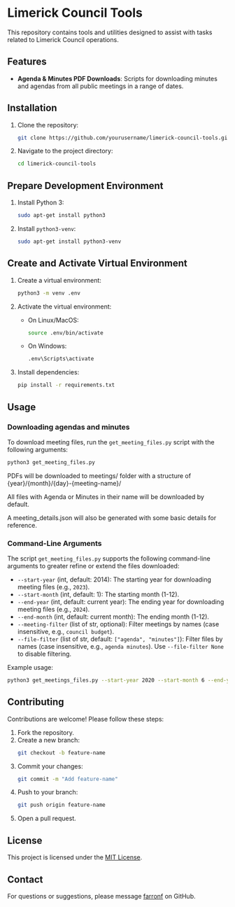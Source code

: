 # Limerick Council Tools

This repository contains tools and utilities designed to assist with tasks related to Limerick Council operations.

## Features

- **Agenda & Minutes PDF Downloads**: Scripts for downloading minutes and agendas from all public meetings in a range of dates.

## Installation

1. Clone the repository:
    ```bash
    git clone https://github.com/yourusername/limerick-council-tools.git
    ```
2. Navigate to the project directory:
    ```bash
    cd limerick-council-tools
    ```

## Prepare Development Environment

1. Install Python 3:
    ```bash
    sudo apt-get install python3
    ```

2. Install `python3-venv`:
    ```bash
    sudo apt-get install python3-venv
    ```

## Create and Activate Virtual Environment

1. Create a virtual environment:
    ```bash
    python3 -m venv .env
    ```

2. Activate the virtual environment:
    - On Linux/MacOS:
        ```bash
        source .env/bin/activate
        ```
    - On Windows:
        ```bash
        .env\Scripts\activate
        ```

3. Install dependencies:
    ```bash
    pip install -r requirements.txt
    ```

## Usage
### Downloading agendas and minutes

To download meeting files, run the `get_meeting_files.py` script with the following arguments:

```bash
python3 get_meeting_files.py
```

PDFs will be downloaded to meetings/ folder with a structure of {year}/{month}/{day}-{meeting-name}/

All files with Agenda or Minutes in their name will be downloaded by default.

A meeting_details.json will also be generated with some basic details for reference.

### Command-Line Arguments

The script `get_meeting_files.py` supports the following command-line arguments to greater refine or extend the files downloaded:

- `--start-year` (int, default: 2014): The starting year for downloading meeting files (e.g., `2023`).
- `--start-month` (int, default: 1): The starting month (1-12).
- `--end-year` (int, default: current year): The ending year for downloading meeting files (e.g., `2024`).
- `--end-month` (int, default: current month): The ending month (1-12).
- `--meeting-filter` (list of str, optional): Filter meetings by names (case insensitive, e.g., `council budget`).
- `--file-filter` (list of str, default: `["agenda", "minutes"]`): Filter files by names (case insensitive, e.g., `agenda minutes`). Use `--file-filter None` to disable filtering.

Example usage:

```bash
python3 get_meetings_files.py --start-year 2020 --start-month 6 --end-year 2023 --end-month 12 --meeting-filter "council" "budget" --file-filter "agenda"
```
## Contributing

Contributions are welcome! Please follow these steps:

1. Fork the repository.
2. Create a new branch:
    ```bash
    git checkout -b feature-name
    ```
3. Commit your changes:
    ```bash
    git commit -m "Add feature-name"
    ```
4. Push to your branch:
    ```bash
    git push origin feature-name
    ```
5. Open a pull request.

## License

This project is licensed under the [MIT License](LICENSE).

## Contact

For questions or suggestions, please message [farronf](https://github.com/farronf) on GitHub.